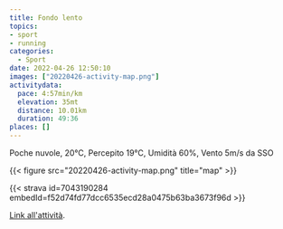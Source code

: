 ```yaml
---
title: Fondo lento
topics:
- sport
- running
categories: 
  - Sport
date: 2022-04-26 12:50:10
images: ["20220426-activity-map.png"]
activitydata:
  pace: 4:57min/km
  elevation: 35mt
  distance: 10.01km
  duration: 49:36
places: []
---
```


Poche nuvole, 20°C, Percepito 19°C, Umidità 60%, Vento 5m/s da SSO

<!--more-->

{{<  figure src="20220426-activity-map.png" title="map" >}}

{{< strava id=7043190284 embedId=f52d74fd77dcc6535ecd28a0475b63ba3673f96d >}}

[Link all'attività](https://strava.com/activities/7043190284).
